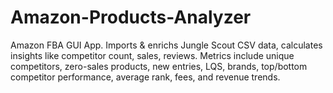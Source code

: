 # Amazon-Products-Analyzer
Amazon FBA GUI App. Imports &amp; enrichs Jungle Scout CSV data, calculates insights like competitor count, sales, reviews. Metrics include unique competitors, zero-sales products, new entries, LQS, brands, top/bottom competitor performance, average rank, fees, and revenue trends.
